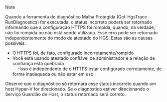 > [!Note] 
> Quando a ferramenta de diagnóstico Malha Protegida (Get-HgsTrace -RunDiagnostics) for executada, o status incorreto poderá ser retornado informando que a configuração HTTPS foi rompida, quando, na verdade, não foi rompida ou não está sendo utilizada. Esse erro pode ser retornado independentemente do modo de atestado do HGS. Estas são as causas possíveis:
>
> - O HTTPS foi, de fato, configurado incorretamente/rompido<br>
> - Você está usando atestado confiável de administrador e a relação de confiança está quebrada<br>
> &nbsp;&nbsp;&nbsp;&nbsp;-Isso é independente de o HTTPS estar configurado corretamente, de forma inadequada ou não estar em uso.<br>
>
> Observe que o diagnóstico só retornará esse status incorreto quando um host Hyper-V for direcionado. Se o diagnóstico estiver direcionando o Serviço Guardião de Host, o status retornado será correto.

<!-- Appears in guarded-fabric-setting-up-the-host-guardian-service-hgs.md and guarded-fabric-troubleshoot-diagnostics.md
-->
